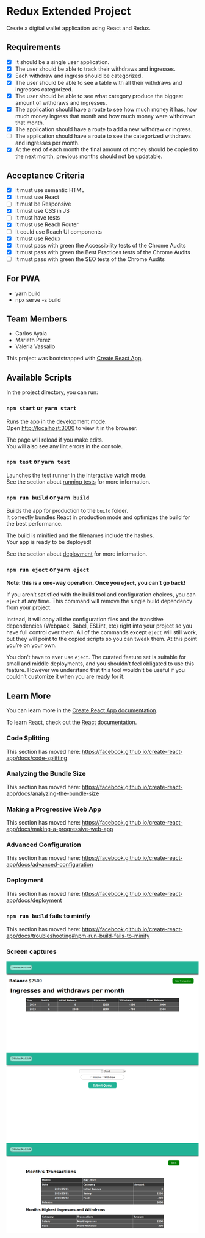 # Redux Extended Project

Create a digital wallet application using React and Redux.

## Requirements

- [x] It should be a single user application.
- [x] The user should be able to track their withdraws and ingresses.
- [x] Each withdraw and ingress should be categorized.
- [x] The user should be able to see a table with all their withdraws and ingresses categorized.
- [x] The user should be able to see what category produce the biggest amount of withdraws and ingresses.
- [x] The application should have a route to see how much money it has, how much money ingress that month and how much money were withdrawn that month.
- [x] The application should have a route to add a new withdraw or ingress.
- [ ] The application should have a route to see the categorized withdraws and ingresses per month.
- [x] At the end of each month the final amount of money should be copied to the next month, previous months should not be updatable.

## Acceptance Criteria

- [x] It must use semantic HTML
- [x] It must use React
- [ ] It must be Responsive
- [x] It must use CSS in JS
- [ ] It must have tests
- [x] It must use Reach Router
- [ ] It could use Reach UI components
- [x] It must use Redux
- [x] It must pass with green the Accessibility tests of the Chrome Audits
- [x] It must pass with green the Best Practices tests of the Chrome Audits
- [ ] It must pass with green the SEO tests of the Chrome Audits

## For PWA

- yarn build
- npx serve -s build

## Team Members

- Carlos Ayala
- Marieth Pérez
- Valeria Vassallo

This project was bootstrapped with [Create React App](https://github.com/facebook/create-react-app).

## Available Scripts

In the project directory, you can run:

### `npm start` or `yarn start`

Runs the app in the development mode.<br>
Open [http://localhost:3000](http://localhost:3000) to view it in the browser.

The page will reload if you make edits.<br>
You will also see any lint errors in the console.

### `npm test` or `yarn test`

Launches the test runner in the interactive watch mode.<br>
See the section about [running tests](https://facebook.github.io/create-react-app/docs/running-tests) for more information.

### `npm run build` or `yarn build`

Builds the app for production to the `build` folder.<br>
It correctly bundles React in production mode and optimizes the build for the best performance.

The build is minified and the filenames include the hashes.<br>
Your app is ready to be deployed!

See the section about [deployment](https://facebook.github.io/create-react-app/docs/deployment) for more information.

### `npm run eject` or `yarn eject`

**Note: this is a one-way operation. Once you `eject`, you can’t go back!**

If you aren’t satisfied with the build tool and configuration choices, you can `eject` at any time. This command will remove the single build dependency from your project.

Instead, it will copy all the configuration files and the transitive dependencies (Webpack, Babel, ESLint, etc) right into your project so you have full control over them. All of the commands except `eject` will still work, but they will point to the copied scripts so you can tweak them. At this point you’re on your own.

You don’t have to ever use `eject`. The curated feature set is suitable for small and middle deployments, and you shouldn’t feel obligated to use this feature. However we understand that this tool wouldn’t be useful if you couldn’t customize it when you are ready for it.

## Learn More

You can learn more in the [Create React App documentation](https://facebook.github.io/create-react-app/docs/getting-started).

To learn React, check out the [React documentation](https://reactjs.org/).

### Code Splitting

This section has moved here: https://facebook.github.io/create-react-app/docs/code-splitting

### Analyzing the Bundle Size

This section has moved here: https://facebook.github.io/create-react-app/docs/analyzing-the-bundle-size

### Making a Progressive Web App

This section has moved here: https://facebook.github.io/create-react-app/docs/making-a-progressive-web-app

### Advanced Configuration

This section has moved here: https://facebook.github.io/create-react-app/docs/advanced-configuration

### Deployment

This section has moved here: https://facebook.github.io/create-react-app/docs/deployment

### `npm run build` fails to minify

This section has moved here: https://facebook.github.io/create-react-app/docs/troubleshooting#npm-run-build-fails-to-minify

### Screen captures

![Main screen](images/pic01.png)
![new transaction](images/pic02.png)
![Month detail](images/pic03.png)
